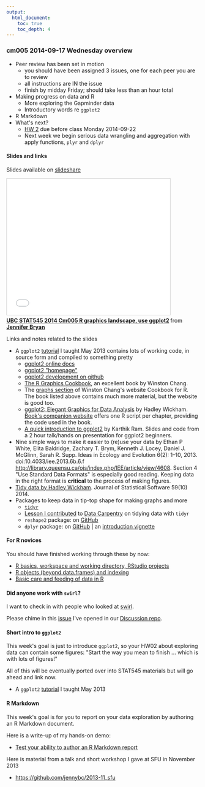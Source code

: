 ```yaml
---
output:
  html_document:
    toc: true
    toc_depth: 4
---
```


### cm005 2014-09-17 Wednesday overview

  * Peer review has been set in motion
    - you should have been assigned 3 issues, one for each peer you are to review
    - all instructions are IN the issue
    - finish by midday Friday; should take less than an hour total
  * Making progress on data and R
    - More exploring the Gapminder data
    - Introductory words re `ggplot2`
  * R Markdown
  * What's next?
    - [HW 2](hw02_explore-gapminder-use-rmarkdown.html) due before class Monday 2014-09-22
    - Next week we begin serious data wrangling and aggregation with apply functions, `plyr` and `dplyr`
    
#### Slides and links

Slides available on [slideshare](http://www.slideshare.net/jenniferbryan5811/cm005-intro-ggplot2)

<iframe src="//www.slideshare.net/slideshow/embed_code/39204474" width="427" height="356" frameborder="0" marginwidth="0" marginheight="0" scrolling="no" style="border:1px solid #CCC; border-width:1px; margin-bottom:5px; max-width: 100%;" allowfullscreen> </iframe> <div style="margin-bottom:5px"> <strong> <a href="https://www.slideshare.net/jenniferbryan5811/cm005-intro-ggplot2" title="UBC STAT545 2014 Cm005 R graphics landscape, use ggplot2" target="_blank">UBC STAT545 2014 Cm005 R graphics landscape, use ggplot2</a> </strong> from <strong><a href="http://www.slideshare.net/jenniferbryan5811" target="_blank">Jennifer Bryan</a></strong> </div>

Links and notes related to the slides

  * A `ggplot2` [tutorial](https://github.com/jennybc/ggplot2-tutorial) I taught May 2013 contains lots of working code, in source form and compiled to something pretty
    - [ggplot2 online docs](http://docs.ggplot2.org/current/)
    - [ggplot2 "homepage"](http://ggplot2.org)
    - [ggplot2 development on github](https://github.com/hadley/ggplot2) 
    - [The R Graphics Cookbook](http://shop.oreilly.com/product/0636920023135.do), an excellent book by Winston Chang.
    - The [graphs section](http://www.cookbook-r.com/Graphs/) of Winston Chang's website Cookbook for R. The book listed above contains much more material, but the website is good too.
    - [ggplot2: Elegant Graphics for Data Analysis](http://www.amazon.com/dp/0387981403/ref=cm_sw_su_dp?tag=ggplot2-20) by Hadley Wickham. [Book's companion website](http://ggplot2.org/book/) offers one R script per chapter, providing the code used in the book.
    - [A quick introduction to ggplot2](http://inundata.org/2013/04/10/a-quick-introduction-to-ggplot2/) by Karthik Ram. Slides and code from a 2 hour talk/hands on presentation for ggplot2 beginners.
  * Nine simple ways to make it easier to (re)use your data by Ethan P White, Elita Baldridge, Zachary T. Brym, Kenneth J. Locey, Daniel J. McGlinn, Sarah R. Supp. Ideas in Ecology and Evolution 6(2): 1–10, 2013. doi:10.4033/iee.2013.6b.6.f <http://library.queensu.ca/ojs/index.php/IEE/article/view/4608>. Section 4 "Use Standard Data Formats" is especially good reading. Keeping data in the right format is __critical__ to the process of making figures.
  * [Tidy data by Hadley Wickham](http://www.jstatsoft.org/v59/i10). Journal of Statistical Software 59(10) 2014.  
  * Packages to keep data in tip-top shape for making graphs and more
    - [`tidyr`](https://github.com/hadley/tidyr)
    - [Lesson I contributed](bit002_tidying-lotr-data.html) to [Data Carpentry](http://software-carpentry.org/blog/2014/05/our-first-data-carpentry-workshop.html) on tidying data with `tidyr`
    - `reshape2` package: on [GitHub](https://github.com/hadley/reshape)
    - `dplyr` package: on [GitHub](https://github.com/hadley/dplyr) | an [introduction vignette](http://cran.rstudio.com/web/packages/dplyr/vignettes/introduction.html)

#### For R novices

You should have finished working through these by now:

  * [R basics, workspace and working directory, RStudio projects](block002_hello-r-workspace-wd-project.html)
  * [R objects (beyond data.frames) and indexing](block004_basic-r-objects.html)
  * [Basic care and feeding of data in R](block006_care-feeding-data.html)

#### Did anyone work with `swirl`?

I want to check in with people who looked at [swirl](http://swirlstats.com).

Please chime in this [issue](https://github.com/STAT545-UBC/Discussion/issues/10) I've opened in our [Discussion repo](https://github.com/STAT545-UBC/Discussion).

#### Short intro to `ggplot2`

This week's goal is just to introduce `ggplot2`, so your HW02 about exploring data can contain some figures: "Start the way you mean to finish ... which is with lots of figures!"

All of this will be eventually ported over into STAT545 materials but will go ahead and link now.

  * A `ggplot2` [tutorial](https://github.com/jennybc/ggplot2-tutorial) I taught May 2013

#### R Markdown

This week's goal is for you to report on your data exploration by authoring an R Markdown document.

Here is a write-up of my hands-on demo:

  * [Test your ability to author an R Markdown report](block007_first-use-rmarkdown.html)

Here is material from a talk and short workshop I gave at SFU in November 2013

  * <https://github.com/jennybc/2013-11_sfu>
  